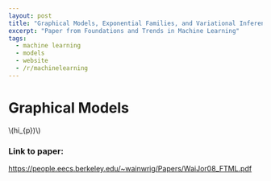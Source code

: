 ```yaml
---
layout: post
title: "Graphical Models, Exponential Families, and Variational Inferences"
excerpt: "Paper from Foundations and Trends in Machine Learning"
tags:
  - machine learning
  - models
  - website
  - /r/machinelearning
---
```


# Graphical Models

\\(hi\_{p})\\)

### Link to paper:

https://people.eecs.berkeley.edu/~wainwrig/Papers/WaiJor08_FTML.pdf

